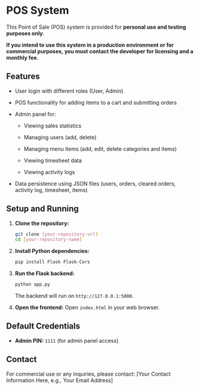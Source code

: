 # POS System

This Point of Sale (POS) system is provided for **personal use and testing purposes only**.

**If you intend to use this system in a production environment or for commercial purposes, you must contact the developer for licensing and a monthly fee.**

## Features

* User login with different roles (User, Admin)

* POS functionality for adding items to a cart and submitting orders

* Admin panel for:

    * Viewing sales statistics

    * Managing users (add, delete)

    * Managing menu items (add, edit, delete categories and items)

    * Viewing timesheet data

    * Viewing activity logs

* Data persistence using JSON files (users, orders, cleared orders, activity log, timesheet, items)

## Setup and Running

1.  **Clone the repository:**

    ```bash
    git clone [your-repository-url]
    cd [your-repository-name]
    ```

2.  **Install Python dependencies:**

    ```bash
    pip install Flask Flask-Cors
    ```

3.  **Run the Flask backend:**

    ```bash
    python app.py
    ```

    The backend will run on `http://127.0.0.1:5000`.

4.  **Open the frontend:**
    Open `index.html` in your web browser.

## Default Credentials

* **Admin PIN:** `1111` (for admin panel access)

## Contact

For commercial use or any inquiries, please contact:
[Your Contact Information Here, e.g., Your Email Address]
